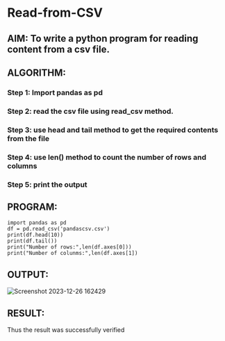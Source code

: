 # Read-from-CSV

## AIM: To write a python program for reading content from a csv file.

## ALGORITHM:
### Step 1: Import pandas as pd
### Step 2: read the csv file using read_csv method.
### Step 3: use head and tail method to get the required contents from the file
### Step 4: use len() method to count the number of rows and columns
### Step 5: print the output

## PROGRAM:
```
import pandas as pd
df = pd.read_csv('pandascsv.csv')
print(df.head(10))
print(df.tail())
print("Number of rows:",len(df.axes[0]))
print("Number of colunms:",len(df.axes[1])
```

## OUTPUT:
![Screenshot 2023-12-26 162429](https://github.com/prasannavenkat01/Read-from-CSV/assets/150702500/745d4cc2-52bb-4ad2-9c4e-13b149b9dc43)

## RESULT:
Thus the result was successfully verified
